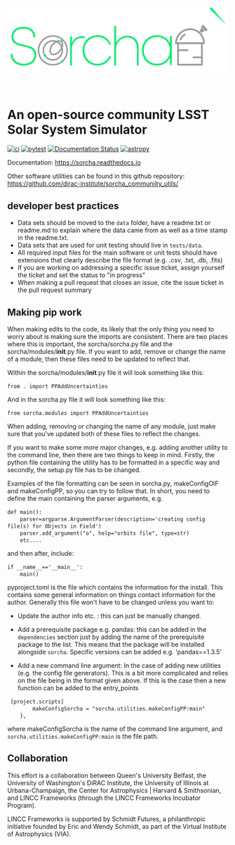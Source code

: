 <h1 align="center">
<img src="https://raw.githubusercontent.com/dirac-institute/sorcha/main/docs/images/sorcha_logo.png" width="500">
</h1><br>

# An open-source community LSST Solar System Simulator

[![ci](https://github.com/dirac-institute/sorcha/actions/workflows/smoke-test.yml/badge.svg)](https://github.com/dirac-institute/sorcha/actions/workflows/smoke-test.yml)
[![pytest](https://github.com/dirac-institute/sorcha/actions/workflows/testing-and-coverage.yml/badge.svg)](https://github.com/dirac-institute/sorcha/actions/workflows/testing-and-coverage.yml)
[![Documentation Status](https://readthedocs.org/projects/sorcha/badge/?version=latest)](https://sorcha.readthedocs.io/en/latest/?badge=latest)
[![astropy](http://img.shields.io/badge/powered%20by-AstroPy-orange.svg?style=flat)](http://www.astropy.org/) 

Documentation: https://sorcha.readthedocs.io

Other software utilities can be found in this github repository: https://github.com/dirac-institute/sorcha_communiity_utils/

## developer best practices
* Data sets should be moved to the `data` folder, have a readme.txt or readme.md to explain where the data came from as well as a time stamp in the readme.txt.
* Data sets that are used for unit testing should live in `tests/data`.  
* All required input files for the main software or unit tests should have extensions that clearly describe the file format (e.g. .csv, .txt, .db, .fits)
* If you are working on addressing a specific issue ticket, assign yourself the ticket and set the status to "in progress"
* When making a pull request that closes an issue, cite the issue ticket in the pull request summary


## Making pip work
When making edits to the code, its likely that the only thing you need to worry
about is making sure the imports are consistent. There are two places where this
is important, the sorcha/sorcha.py file and the sorcha/modules/__init__.py file.
If you want to add, remove or change the name of a module, then these files need
to be updated to reflect that. 

Within the sorcha/modules/__init__.py file it will look something like this:
```
from . import PPAddUncertainties
```
And in the sorcha.py file it will look something like this:
```
from sorcha.modules import PPAddUncertainties
```
When adding, removing or changing the name of any module, just make sure that
you've updated both of these files to reflect the changes.


If you want to make some more major changes, e.g. adding another utility to the 
command line, then there are two things to keep in mind. Firstly, the python file
containing the utility has to be formatted in a specific way and secondly, the
setup.py file has to be changed.

Examples of the file formatting can be seen in sorcha.py, makeConfigOIF and
makeConfigPP, so you can try to follow that. In short, you need to define the
main containing the parser arguments, e.g. 

```
def main():
    parser=argparse.ArgumentParser(description='creating config file(s) for Objects in Field')
    parser.add_argument("o", help="orbits file", type=str)
    etc....
```

and then after, include:
```
if __name__=='__main__':
    main()
```

pyproject.toml is the file which contains the information for the install.
This contains some general information on things contact information for the author.
Generally this file won't have to be changed unless you want to:

- Update the author info etc. : this can just be manually changed.

- Add a prerequisite package e.g. pandas: this can be added in the ``dependencies`` section just by adding the name of the prerequisite package to the list. This means that the package will be installed alongside ``sorcha``. Specific versions can be added e.g. 'pandas==1.3.5'

- Add a new command line argument: In the case of adding new utilities (e.g. the config file generators). This is a bit more complicated and relies on the file being in the format given above. If this is the case then a new function can be added to the entry_points

```          
 [project.scripts]
        makeConfigSorcha = "sorcha.utilities.makeConfigPP:main"
    },
```
where makeConfigSorcha is the name of the command line argument, and
``sorcha.utilities.makeConfigPP:main`` is the file path.

## Collaboration
This effort is a collaboration between Queen's University Belfast, the University of Washington's DiRAC Institute, 
the University of Illinois at Urbana-Champaign, the Center for Astrophysics | Harvard & Smithsonian, and LINCC Frameworks (through the LINCC Frameworks Incubator Program).

LINCC Frameworks is supported by Schmidt Futures, a philanthropic initiative founded by Eric and Wendy Schmidt, as part of the Virtual Institute of Astrophysics (VIA).
